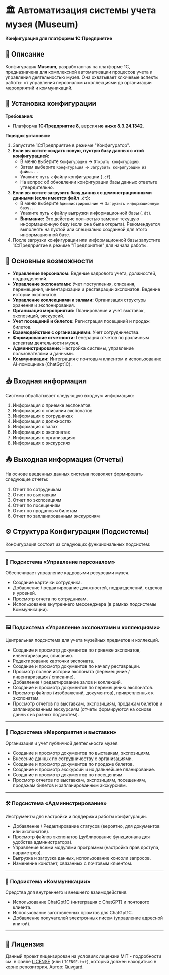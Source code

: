 # 🏛️ Автоматизация системы учета музея (Museum)

**Конфигурация для платформы 1С:Предприятие**

## 📄 Описание

Конфигурация **Museum**, разработанная на платформе 1С, предназначена для комплексной автоматизации процессов учета и управления деятельностью музея. Она охватывает ключевые аспекты работы: от управления персоналом и коллекциями до организации мероприятий и коммуникаций.

## 🚀 Установка конфигурации

**Требования:**

*   Платформа **1С:Предприятие 8**, версия **не ниже 8.3.24.1342**.

**Порядок установки:**

1.  Запустите 1С:Предприятие в режиме "Конфигуратор".
2.  **Если вы хотите создать новую, пустую базу данных с этой конфигурацией:**
    *   В меню выберите `Конфигурация` -> `Открыть конфигурацию`.
    *   Затем выберите `Конфигурация` -> `Загрузить конфигурацию из файла...`
    *   Укажите путь к файлу конфигурации (`.cf`).
    *   На вопрос об обновлении конфигурации базы данных ответьте утвердительно.
3.  **Если вы хотите загрузить базу данных с демонстрационными данными (если имеется файл `.dt`):**
    *   В меню выберите `Администрирование` -> `Загрузить информационную базу...`
    *   Укажите путь к файлу выгрузки информационной базы (`.dt`).
    *   **Внимание:** Это действие полностью заменит текущую информационную базу (если она была открыта). Рекомендуется выполнять на пустой или специально созданной для этого информационной базе.
4.  После загрузки конфигурации или информационной базы запустите 1С:Предприятие в режиме "Предприятие" для начала работы.

## 🌟 Основные возможности

*   **Управление персоналом:** Ведение кадрового учета, должностей, подразделений.
*   **Управление экспонатами:** Учет поступления, списания, перемещения, инвентаризации и реставрации экспонатов. Ведение истории экспонатов.
*   **Управление коллекциями и залами:** Организация структуры хранения и экспонирования.
*   **Организация мероприятий:** Планирование и учет выставок, экспозиций, экскурсий.
*   **Учет посещений и билетов:** Регистрация посещений и продаж билетов.
*   **Взаимодействие с организациями:** Учет сотрудничества.
*   **Формирование отчетности:** Генерация отчетов по различным аспектам деятельности музея.
*   **Администрирование:** Настройка системы, управление пользователями и данными.
*   **Коммуникации:** Интеграция с почтовым клиентом и использование AI-помощника (ChatGpt1C).

## 📥 Входная информация

Система обрабатывает следующую входную информацию:

1.  Информация о приемке экспонатов
2.  Информация о списании экспонатов
3.  Информация о сотрудниках
4.  Информация о должностях
5.  Информация о залах
6.  Информация о экспонатах
7.  Информация о организациях
8.  Информация о экскурсиях

## 📤 Выходная информация (Отчеты)

На основе введенных данных система позволяет формировать следующие отчеты:

1.  Отчет по сотрудникам
2.  Отчет по выставкам
3.  Отчет по экспозициям
4.  Отчет по посещениям
5.  Отчет по проданным билетам
6.  Отчет по запланированным экскурсиям

## ⚙️ Структура Конфигурации (Подсистемы)

Конфигурация состоит из следующих функциональных подсистем:

---

### 👤 **Подсистема «Управление персоналом»**

Обеспечивает управление кадровыми ресурсами музея.

*   Создание карточки сотрудника.
*   Добавление / редактирование должностей, подразделений, отделов и уровней.
*   Просмотр отчета по сотрудникам.
*   Использование внутреннего мессенджера (в рамках подсистемы Коммуникации).

---

### 🖼️ **Подсистема «Управление экспонатами и коллекциями»**

Центральная подсистема для учета музейных предметов и коллекций.

*   Создание и просмотр документов по приемке экспонатов, инвентаризации, списанию.
*   Редактирование карточки экспоната.
*   Создание и просмотр документов по началу реставрации.
*   Просмотр полной истории экспоната (перемещение / инвентаризация / списание).
*   Добавление / редактирование залов и коллекций.
*   Создание и просмотр документов по перемещению экспонатов.
*   Просмотр файлов (изображений, документов), прикрепленных к экспонатам.
*   Просмотр отчетов по выставкам, экспозициям, продажам билетов и запланированным экскурсиям (отчеты формируются на основе данных из разных подсистем).

---

### 🎉 **Подсистема «Мероприятия и выставки»**

Организация и учет публичной деятельности музея.

*   Создание и просмотр документов по выставкам, экспозициям.
*   Внесение данных по сотрудничеству с организациями.
*   Создание и просмотр документов по продаже билетов.
*   Создание и просмотр экскурсий и их дальнейшее планирование.
*   Создание и просмотр документов по посещениям.
*   Просмотр отчетов по выставкам, экспозициям, посещениям, продажам билетов и запланированным экскурсиям.

---

### 🛠️ **Подсистема «Администрирование»**

Инструменты для настройки и поддержки работы конфигурации.

*   Добавление / Редактирование статусов (вероятно, для документов или экспонатов).
*   Просмотр файлов экспонатов (дублирование функционала для удобства администратора).
*   Управление всеми модулями программы (настройка прав доступа, параметров).
*   Выгрузка и загрузка данных, использование консоли запросов.
*   Изменение констант, связанных с почтовым клиентом.

---

### 💬 **Подсистема «Коммуникации»**

Средства для внутреннего и внешнего взаимодействия.

*   Использование ChatGpt1C (интеграция с ChatGPT) и почтового клиента.
*   Использование заготовленных промтов для ChatGpt1C.
*   Добавление получателей электронных писем (управление адресной книгой).

---

## 📄 Лицензия

Данный проект лицензирован на условиях лицензии MIT - подробности см. в файле [LICENSE](LICENSE) (или `LICENSE.txt`), который должен находиться в корне репозитория. Автор: [Quvgard](https://github.com/Quvgard).
